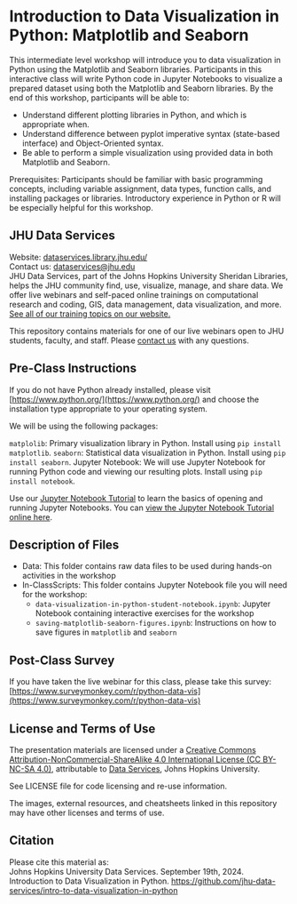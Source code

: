 # Introduction to Data Visualization in Python: Matplotlib and Seaborn
This intermediate level workshop will introduce you to data visualization in Python using the Matplotlib and Seaborn libraries. Participants in this interactive class will write Python code in Jupyter Notebooks to visualize a prepared dataset using both the Matplotlib and Seaborn libraries. By the end of this workshop, participants will be able to:  
- Understand different plotting libraries in Python, and which is appropriate when.
- Understand difference between pyplot imperative syntax (state-based interface) and Object-Oriented syntax.
- Be able to perform a simple visualization using provided data in both Matplotlib and Seaborn.

Prerequisites: Participants should be familiar with basic programming concepts, including variable assignment, data types, function calls, and installing packages or libraries. Introductory experience in Python or R will be especially helpful for this workshop.   

## JHU Data Services   
Website: [dataservices.library.jhu.edu/](https://dataservices.library.jhu.edu/)   
Contact us: [dataservices@jhu.edu](mailto:dataservices@jhu.edu)   
JHU Data Services, part of the Johns Hopkins University Sheridan Libraries, helps the JHU community find, use, visualize, manage, and share data. We offer live webinars and self-paced online trainings on computational research and coding, GIS, data management, data visualization, and more. [See all of our training topics on our website.](https://dataservices.library.jhu.edu/training-workshops/)   

This repository contains materials for one of our live webinars open to JHU students, faculty, and staff. Please [contact us](mailto:dataservices@jhu.edu) with any questions.

## Pre-Class Instructions
If you do not have Python already installed, please visit [https://www.python.org/](https://www.python.org/) and choose the installation type appropriate to your operating system.

We will be using the following packages:

`matplolib`: Primary visualization library in Python. Install using `pip install matplotlib`. 
`seaborn`: Statistical data visualization in Python. Install using `pip install seaborn`.
Jupyter Notebook: We will use Jupyter Notebook for running Python code and viewing our resulting plots. Install using `pip install notebook`.

Use our [Jupyter Notebook Tutorial](https://github.com/jhu-data-services/python-installation-instructions/tree/main/jupyter-notebook-tutorial) to learn the basics of opening and running Jupyter Notebooks. You can [view the Jupyter Notebook Tutorial online here](https://nbviewer.org/github/jhu-data-services/python-installation-instructions/blob/main/jupyter-notebook-tutorial/JupyterNotebookTutorial.ipynb). 

## Description of Files
- Data: This folder contains raw data files to be used during hands-on activities in the workshop
- In-ClassScripts: This folder contains Jupyter Notebook file you will need for the workshop:
    - `data-visualization-in-python-student-notebook.ipynb`: Jupyter Notebook containing interactive exercises for the workshop
    - `saving-matplotlib-seaborn-figures.ipynb`: Instructions on how to save figures in `matplotlib` and `seaborn`

## Post-Class Survey
If you have taken the live webinar for this class, please take this survey: [https://www.surveymonkey.com/r/python-data-vis](https://www.surveymonkey.com/r/python-data-vis)


## License and Terms of Use
The presentation materials are licensed under a [Creative Commons Attribution-NonCommercial-ShareAlike 4.0 International License (CC BY-NC-SA 4.0)](https://creativecommons.org/licenses/by-nc-sa/4.0/), attributable to [Data Services](https://dataservices.library.jhu.edu/), Johns Hopkins University.   

See LICENSE file for code licensing and re-use information.   

The images, external resources, and cheatsheets linked in this repository may have other licenses and terms of use.


## Citation
Please cite this material as:    
Johns Hopkins University Data Services. September 19th, 2024. Introduction to Data Visualization in Python. https://github.com/jhu-data-services/intro-to-data-visualization-in-python
